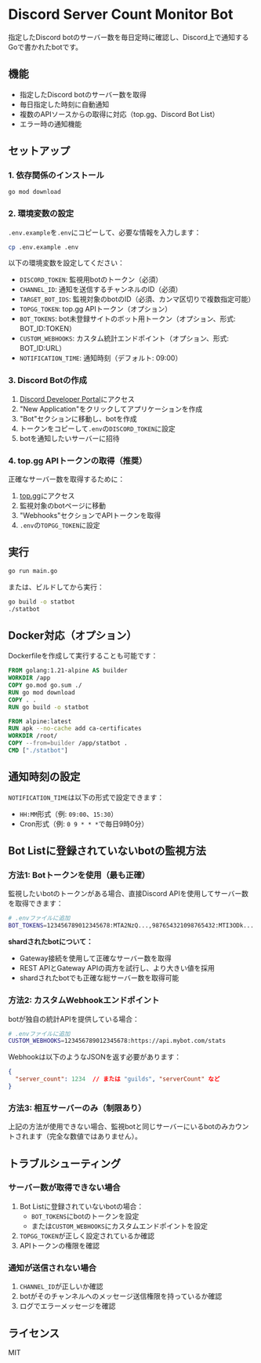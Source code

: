 # Discord Server Count Monitor Bot

指定したDiscord botのサーバー数を毎日定時に確認し、Discord上で通知するGoで書かれたbotです。

## 機能

- 指定したDiscord botのサーバー数を取得
- 毎日指定した時刻に自動通知
- 複数のAPIソースからの取得に対応（top.gg、Discord Bot List）
- エラー時の通知機能

## セットアップ

### 1. 依存関係のインストール

```bash
go mod download
```

### 2. 環境変数の設定

`.env.example`を`.env`にコピーして、必要な情報を入力します：

```bash
cp .env.example .env
```

以下の環境変数を設定してください：

- `DISCORD_TOKEN`: 監視用botのトークン（必須）
- `CHANNEL_ID`: 通知を送信するチャンネルのID（必須）
- `TARGET_BOT_IDS`: 監視対象のbotのID（必須、カンマ区切りで複数指定可能）
- `TOPGG_TOKEN`: top.gg APIトークン（オプション）
- `BOT_TOKENS`: bot未登録サイトのボット用トークン（オプション、形式: BOT_ID:TOKEN）
- `CUSTOM_WEBHOOKS`: カスタム統計エンドポイント（オプション、形式: BOT_ID:URL）
- `NOTIFICATION_TIME`: 通知時刻（デフォルト: 09:00）

### 3. Discord Botの作成

1. [Discord Developer Portal](https://discord.com/developers/applications)にアクセス
2. "New Application"をクリックしてアプリケーションを作成
3. "Bot"セクションに移動し、botを作成
4. トークンをコピーして`.env`の`DISCORD_TOKEN`に設定
5. botを通知したいサーバーに招待

### 4. top.gg APIトークンの取得（推奨）

正確なサーバー数を取得するために：

1. [top.gg](https://top.gg)にアクセス
2. 監視対象のbotページに移動
3. "Webhooks"セクションでAPIトークンを取得
4. `.env`の`TOPGG_TOKEN`に設定

## 実行

```bash
go run main.go
```

または、ビルドしてから実行：

```bash
go build -o statbot
./statbot
```

## Docker対応（オプション）

Dockerfileを作成して実行することも可能です：

```dockerfile
FROM golang:1.21-alpine AS builder
WORKDIR /app
COPY go.mod go.sum ./
RUN go mod download
COPY . .
RUN go build -o statbot

FROM alpine:latest
RUN apk --no-cache add ca-certificates
WORKDIR /root/
COPY --from=builder /app/statbot .
CMD ["./statbot"]
```

## 通知時刻の設定

`NOTIFICATION_TIME`は以下の形式で設定できます：

- `HH:MM`形式（例: `09:00`、`15:30`）
- Cron形式（例: `0 9 * * *`で毎日9時0分）

## Bot Listに登録されていないbotの監視方法

### 方法1: Botトークンを使用（最も正確）

監視したいbotのトークンがある場合、直接Discord APIを使用してサーバー数を取得できます：

```bash
# .envファイルに追加
BOT_TOKENS=123456789012345678:MTA2NzQ...,987654321098765432:MTI3ODk...
```

**shardされたbotについて：**
- Gateway接続を使用して正確なサーバー数を取得
- REST APIとGateway APIの両方を試行し、より大きい値を採用
- shardされたbotでも正確な総サーバー数を取得可能

### 方法2: カスタムWebhookエンドポイント

botが独自の統計APIを提供している場合：

```bash
# .envファイルに追加
CUSTOM_WEBHOOKS=123456789012345678:https://api.mybot.com/stats
```

Webhookは以下のようなJSONを返す必要があります：
```json
{
  "server_count": 1234  // または "guilds", "serverCount" など
}
```

### 方法3: 相互サーバーのみ（制限あり）

上記の方法が使用できない場合、監視botと同じサーバーにいるbotのみカウントされます（完全な数値ではありません）。

## トラブルシューティング

### サーバー数が取得できない場合

1. Bot Listに登録されていないbotの場合：
   - `BOT_TOKENS`にbotのトークンを設定
   - または`CUSTOM_WEBHOOKS`にカスタムエンドポイントを設定
2. `TOPGG_TOKEN`が正しく設定されているか確認
3. APIトークンの権限を確認

### 通知が送信されない場合

1. `CHANNEL_ID`が正しいか確認
2. botがそのチャンネルへのメッセージ送信権限を持っているか確認
3. ログでエラーメッセージを確認

## ライセンス

MIT